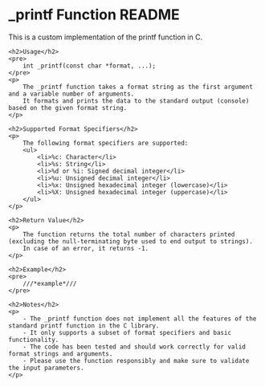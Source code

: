 <!DOCTYPE html>
<html>
<head>
    <meta charset="UTF-8">
    <title> FUNCTION PRINTF </title>
</head>
<body>
    <h1>_printf Function README</h1>
    <p>This is a custom implementation of the printf function in C.</p>

    <h2>Usage</h2>
    <pre>
        int _printf(const char *format, ...);
    </pre>
    <p>
        The _printf function takes a format string as the first argument and a variable number of arguments.
        It formats and prints the data to the standard output (console) based on the given format string.
    </p>

    <h2>Supported Format Specifiers</h2>
    <p>
        The following format specifiers are supported:
        <ul>
            <li>%c: Character</li>
            <li>%s: String</li>
            <li>%d or %i: Signed decimal integer</li>
            <li>%u: Unsigned decimal integer</li>
            <li>%x: Unsigned hexadecimal integer (lowercase)</li>
            <li>%X: Unsigned hexadecimal integer (uppercase)</li>
        </ul>
    </p>

    <h2>Return Value</h2>
    <p>
        The function returns the total number of characters printed (excluding the null-terminating byte used to end output to strings).
        In case of an error, it returns -1.
    </p>

    <h2>Example</h2>
    <pre>
        ///*example*///
    </pre>

    <h2>Notes</h2>
    <p>
        - The _printf function does not implement all the features of the standard printf function in the C library.
        - It only supports a subset of format specifiers and basic functionality.
        - The code has been tested and should work correctly for valid format strings and arguments.
        - Please use the function responsibly and make sure to validate the input parameters.
    </p>
</body>
</html>
